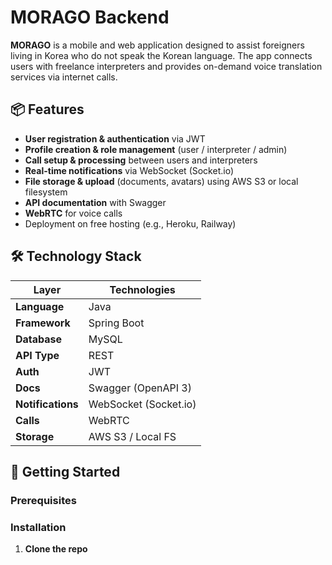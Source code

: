 # MORAGO Backend

**MORAGO** is a mobile and web application designed to assist foreigners living in Korea who do not speak the Korean language. The app connects users with freelance interpreters and provides on-demand voice translation services via internet calls.

## 📦 Features

- **User registration & authentication** via JWT  
- **Profile creation & role management** (user / interpreter / admin)  
- **Call setup & processing** between users and interpreters  
- **Real-time notifications** via WebSocket (Socket.io)  
- **File storage & upload** (documents, avatars) using AWS S3 or local filesystem  
- **API documentation** with Swagger  
- **WebRTC** for voice calls  
- Deployment on free hosting (e.g., Heroku, Railway)

## 🛠 Technology Stack

| Layer            | Technologies           |
| ---------------- | ---------------------- |
| **Language**     | Java                   |
| **Framework**    | Spring Boot            |
| **Database**     | MySQL                  |
| **API Type**     | REST                   |
| **Auth**         | JWT                    |
| **Docs**         | Swagger (OpenAPI 3)    |
| **Notifications**| WebSocket (Socket.io)  |
| **Calls**        | WebRTC                 |
| **Storage**      | AWS S3 / Local FS      |

## 🚀 Getting Started

### Prerequisites

### Installation

1. **Clone the repo**  
